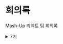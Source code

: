 # 회의록

Mash-Up 리액트 팀 회의록

<details>
<summary>7기</summary>

- [결정 기록](./7th/README.md)
- [2019년 3월 14일](./7th/2019-03-14.md)
- [2019년 3월 15일](./7th/2019-03-15.md)
</details>
